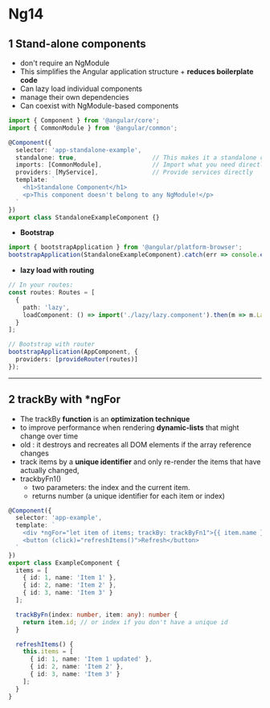 # Ng14
## 1 Stand-alone components
- don't require an NgModule
- This simplifies the Angular application structure + **reduces boilerplate code**
- Can lazy load individual components
- manage their own dependencies
- Can coexist with NgModule-based components

```typescript
import { Component } from '@angular/core';
import { CommonModule } from '@angular/common';

@Component({
  selector: 'app-standalone-example',
  standalone: true,                     // This makes it a standalone component
  imports: [CommonModule],              // Import what you need directly
  providers: [MyService],               // Provide services directly
  template: `
    <h1>Standalone Component</h1>
    <p>This component doesn't belong to any NgModule!</p>
  `
})
export class StandaloneExampleComponent {}
```
- **Bootstrap**
```typescript
import { bootstrapApplication } from '@angular/platform-browser';
bootstrapApplication(StandaloneExampleComponent).catch(err => console.error(err));
```
- **lazy load with routing**
```typescript
// In your routes:
const routes: Routes = [
  {
    path: 'lazy',
    loadComponent: () => import('./lazy/lazy.component').then(m => m.LazyComponent)
  }
];

// Bootstrap with router
bootstrapApplication(AppComponent, {
  providers: [provideRouter(routes)]
});
```

---
## 2 trackBy with *ngFor 
- The trackBy **function** is an **optimization technique** 
- to improve performance when rendering **dynamic-lists** that might change over time
- old : it destroys and recreates all DOM elements if the array reference changes
- track items by a **unique identifier** and only re-render the items that have actually changed,
- trackbyFn1()
  - two parameters: the index and the current item.
  - returns number (a unique identifier for each item or index)
```typescript
@Component({
  selector: 'app-example',
  template: `
    <div *ngFor="let item of items; trackBy: trackByFn1">{{ item.name }}</div>
    <button (click)="refreshItems()">Refresh</button>
  `
})
export class ExampleComponent {
  items = [
    { id: 1, name: 'Item 1' },
    { id: 2, name: 'Item 2' },
    { id: 3, name: 'Item 3' }
  ];

  trackByFn(index: number, item: any): number {
    return item.id; // or index if you don't have a unique id
  }

  refreshItems() {
    this.items = [
      { id: 1, name: 'Item 1 updated' },
      { id: 2, name: 'Item 2' },
      { id: 3, name: 'Item 3' }
    ];
  }
}
```
